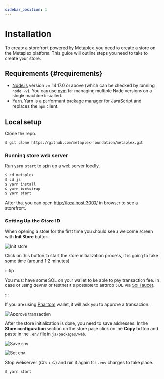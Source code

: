 ```yaml
---
sidebar_position: 1
---
```


# Installation

To create a storefront powered by Metaplex, you need to create a store on the Metaplex platform. This guide will outline
steps you need to take to create your store.

## Requirements {#requirements}

- [Node.js](https://nodejs.org/en/download/) version >= 14.17.0 or above (which can be checked by running `node -v`). You can use [nvm](https://github.com/nvm-sh/nvm) for managing multiple Node versions on a single machine installed.
- [Yarn](https://yarnpkg.com/en/). Yarn is a performant package manager for JavaScript and replaces the `npm` client.

## Local setup

Clone the repo.

```bash
$ git clone https://github.com/metaplex-foundation/metaplex.git
```

### Running store web server

Run `yarn start` to spin up a web server locally.

```bash
$ cd metaplex
$ cd js
$ yarn install
$ yarn bootstrap
$ yarn start
```

After that you can open [http://localhost:3000/](http://localhost:3000/) in browser to see a storefront.

### Setting Up the Store ID

When opening a store for the first time you should see a welcome screen with **Init Store** button.

![Init store](/img/mint-sell-nft/init-store.png)

Click on this button to start the store initialization process, it is going to take some time (around 1-2 minutes).

:::tip

You must have some SOL on your wallet to be able to pay transaction fee. In case of using devnet or testnet it's possible to airdrop SOL via [Sol Faucet](https://solfaucet.com/).

:::

If you are using [Phantom](https://phantom.app/) wallet, it will ask you to approve a transaction.

![Approve transaction](/img/mint-sell-nft/approve-transaction.png)

After the store initialization is done, you need to save addresses. In the **Store configuration** section on the store page click on the **Copy** button and paste in the `.env` file in `js/packages/web`.

![Save env](/img/mint-sell-nft/save-env.png)

![Set env](/img/mint-sell-nft/set-env.png)

Stop webserver (_Ctrl + C_) and run it again for `.env` changes to take place.

```bash
$ yarn start
```

